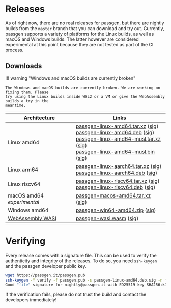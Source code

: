 # Releases

As of right now, there are no real releases for passgen, but there are nightly builds from the `master` branch that you can download and try out. Currently, passgen supports a variety of platforms for the Linux builds, as well as macOS and Windows builds. The latter however are considered experimental at this point because they are not tested as part of the CI process.

## Downloads

!!! warning "Windows and macOS builds are currently broken"

    The Windows and macOS builds are currently broken. We are working on fixing them. Please
    try using the Linux builds inside WSL2 or a VM or give the WebAssembly builds a try in the
    meantime.

| Architecture | Links |
| --- | --- |
| Linux amd64 | [passgen-linux-amd64.tar.xz][] ([sig][passgen-linux-amd64.tar.xz.sig])<br />[passgen-linux-amd64.deb][] ([sig][passgen-linux-amd64.deb.sig])<br />[passgen-linux-amd64-musl.tar.xz][] ([sig][passgen-linux-amd64-musl.tar.xz.sig])<br />[passgen-linux-amd64-musl.bin][] ([sig][passgen-linux-amd64-musl.bin.sig]) |
| Linux arm64 | [passgen-linux-aarch64.tar.xz][] ([sig][passgen-linux-aarch64.tar.xz.sig])<br />[passgen-linux-aarch64.deb][] ([sig][passgen-linux-aarch64.deb.sig]) |
| Linux riscv64 | [passgen-linux-riscv64.tar.xz][] ([sig][passgen-linux-riscv64.tar.xz.sig])<br />[passgen-linux-riscv64.deb][] ([sig][passgen-linux-riscv64.deb.sig]) |
| macOS amd64 *experimental* | [passgen-macos-amd64.tar.xz][] ([sig][passgen-macos-amd64.tar.xz.sig]) |
| Windows amd64 | [passgen-win64-amd64.zip][] ([sig][passgen-win64-amd64.zip.sig]) |
| [WebAssembly WASI](wasi.md) | [passgen-wasi.wasm][] ([sig][passgen-wasi.wasm.sig]) |

# Verifying

Every release comes with a signature file. This can be used to verify the authenticity and integrity of the releases. To do so, you need `ssh-keygen` and the passgen developer public key.

```bash
wget https://passgen.it/passgen.pub
ssh-keygen -Y verify -f passgen.pub -s passgen-linux-amd64.deb.sig -n file -I nightly@passgen.it < passgen-linux-amd64.deb
Good "file" signature for nightly@passgen.it with ED25519 key SHA256:k7BsqKVzJMDEmgomupIE4VE9Xe4V4ffP506BLkz4JGQ
```

If the verification fails, please do not trust the build and contact the developers immediately!

[passgen-linux-amd64.tar.xz]: https://passgen.it/nightly/passgen-linux-amd64.tar.xz
[passgen-linux-amd64.deb]: https://passgen.it/nightly/passgen-linux-amd64.deb
[passgen-linux-amd64-musl.tar.xz]: https://passgen.it/nightly/passgen-linux-amd64-musl.tar.xz
[passgen-linux-amd64-musl.bin]: https://passgen.it/nightly/passgen-linux-amd64-musl.bin
[passgen-linux-aarch64.tar.xz]: https://passgen.it/nightly/passgen-linux-aarch64.tar.xz
[passgen-linux-aarch64.deb]: https://passgen.it/nightly/passgen-linux-aarch64.deb
[passgen-linux-riscv64.tar.xz]: https://passgen.it/nightly/passgen-linux-riscv64.tar.xz
[passgen-linux-riscv64.deb]: https://passgen.it/nightly/passgen-linux-riscv64.deb
[passgen-macos-amd64.tar.xz]: https://passgen.it/nightly/passgen-macos-amd64.tar.xz
[passgen-win64-amd64.zip]: https://passgen.it/nightly/passgen-win64-amd64.zip
[passgen-wasi.wasm]: https://passgen.it/nightly/passgen-wasi.wasm

[passgen-linux-amd64.tar.xz.sig]: https://passgen.it/nightly/passgen-linux-amd64.tar.xz.sig
[passgen-linux-amd64.deb.sig]: https://passgen.it/nightly/passgen-linux-amd64.deb.sig
[passgen-linux-amd64-musl.tar.xz.sig]: https://passgen.it/nightly/passgen-linux-amd64-musl.tar.xz.sig
[passgen-linux-amd64-musl.bin.sig]: https://passgen.it/nightly/passgen-linux-amd64-musl.bin.sig
[passgen-linux-aarch64.tar.xz.sig]: https://passgen.it/nightly/passgen-linux-aarch64.tar.xz.sig
[passgen-linux-aarch64.deb.sig]: https://passgen.it/nightly/passgen-linux-aarch64.deb.sig
[passgen-linux-riscv64.tar.xz.sig]: https://passgen.it/nightly/passgen-linux-riscv64.tar.xz.sig
[passgen-linux-riscv64.deb.sig]: https://passgen.it/nightly/passgen-linux-riscv64.deb.sig
[passgen-macos-amd64.tar.xz.sig]: https://passgen.it/nightly/passgen-macos-amd64.tar.xz.sig
[passgen-win64-amd64.zip.sig]: https://passgen.it/nightly/passgen-win64-amd64.zip.sig
[passgen-wasi.wasm.sig]: https://passgen.it/nightly/passgen-wasi.wasm.sig
